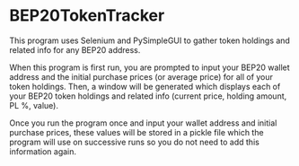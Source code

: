 # BEP20TokenTracker
This program uses Selenium and PySimpleGUI to gather token holdings and related 
info for any BEP20 address. 

When this program is first run, you are prompted to input your BEP20 wallet 
address and the initial purchase prices (or average price) for all of your token
holdings. Then, a window will be generated which displays each of your BEP20
token holdings and related info (current price, holding amount, PL %, value).

Once you run the program once and input your wallet address and initial purchase
prices, these values will be stored in a pickle file which the program will
use on successive runs so you do not need to add this information again. 

